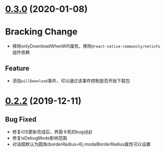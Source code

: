 
# [0.3.0]() (2020-01-08)
# Bracking Change
* 移除onlyDownloadWhenWifi属性，移除`@react-native-community/netinfo`组件依赖

## Feature
* 添加`willDownload`事件，可以通过该事件控制是否开始下载包



# [0.2.2]() (2019-12-11)

## Bug Fixed

* 修复iOS更新完成后，界面卡死的bug([#4](https://github.com/yz1311/teaset-code-push/issues/4))
* 修复isDebugMode影响范围
* 对话框默认为圆角(borderRadius=6),modalBorderRadius属性可以设置